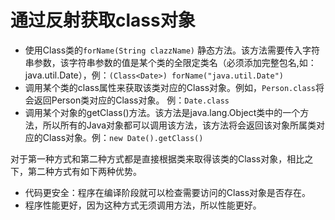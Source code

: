 # 通过反射获取class对象
- 使用Class类的`forName(String clazzName)` 静态方法。该方法需要传入字符串参数，该字符串参数的值是某个类的全限定类名（必须添加完整包名,如：java.util.Date），例：`(Class<Date>) forName("java.util.Date")` 
- 调用某个类的class属性来获取该类对应的Class对象。例如，`Person.class`将会返回Person类对应的Class对象。    例：`Date.class`
- 调用某个对象的getClass()方法。该方法是java.lang.Object类中的一个方法，所以所有的Java对象都可以调用该方法，该方法将会返回该对象所属类对应的Class对象。例：`new Date().getClass()`  

对于第一种方式和第二种方式都是直接根据类来取得该类的Class对象，相比之下，第二种方式有如下两种优势。  
- 代码更安全：程序在编译阶段就可以检查需要访问的Class对象是否存在。  
- 程序性能更好，因为这种方式无须调用方法，所以性能更好。  